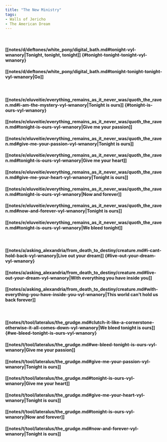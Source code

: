 ```yaml
---
title: "The New Ministry"
tags:
- Walls of Jericho
- The American Dream
---
```

&nbsp;
#### [[notes/d/deftones/white_pony/digital_bath.md#tonight-vyl-wnanory|Tonight, tonight, tonight]] {#tonight-tonight-tonight-vyl-wnanory}
#### [[notes/d/deftones/white_pony/digital_bath.md#tonight-tonight-tonight-vyl-wnanory|Go]]
&nbsp;
#### [[notes/e/eluveitie/everything_remains_as_it_never_was/quoth_the_raven.md#i-am-the-mystery-vyl-wnanory|Tonight is ours]] {#tonight-is-ours-vyl-wnanory}
#### [[notes/e/eluveitie/everything_remains_as_it_never_was/quoth_the_raven.md#tonight-is-ours-vyl-wnanory|Give me your passion]]
#### [[notes/e/eluveitie/everything_remains_as_it_never_was/quoth_the_raven.md#give-me-your-passion-vyl-wnanory|Tonight is ours]]
#### [[notes/e/eluveitie/everything_remains_as_it_never_was/quoth_the_raven.md#tonight-is-ours-vyl-wnanory|Give me your heart]]
#### [[notes/e/eluveitie/everything_remains_as_it_never_was/quoth_the_raven.md#give-me-your-heart-vyl-wnanory|Tonight is ours]]
#### [[notes/e/eluveitie/everything_remains_as_it_never_was/quoth_the_raven.md#tonight-is-ours-vyl-wnanory|Now and forever]]
#### [[notes/e/eluveitie/everything_remains_as_it_never_was/quoth_the_raven.md#now-and-forever-vyl-wnanory|Tonight is ours]]
#### [[notes/e/eluveitie/everything_remains_as_it_never_was/quoth_the_raven.md#tonight-is-ours-vyl-wnanory|We bleed tonight]]
&nbsp;
#### [[notes/a/asking_alexandria/from_death_to_destiny/creature.md#i-cant-hold-back-vyl-wnanory|Live out your dream]] {#live-out-your-dream-vyl-wnanory}
#### [[notes/a/asking_alexandria/from_death_to_destiny/creature.md#live-out-your-dream-vyl-wnanory|With everything you have inside you]]
#### [[notes/a/asking_alexandria/from_death_to_destiny/creature.md#with-everything-you-have-inside-you-vyl-wnanory|This world can't hold us back forever]]
&nbsp;
#### [[notes/t/tool/lateralus/the_grudge.md#clutch-it-like-a-cornerstone-otherwise-it-all-comes-down-vyl-wnanory|We bleed tonight is ours]] {#we-bleed-tonight-is-ours-vyl-wnanory}
#### [[notes/t/tool/lateralus/the_grudge.md#we-bleed-tonight-is-ours-vyl-wnanory|Give me your passion]]
#### [[notes/t/tool/lateralus/the_grudge.md#give-me-your-passion-vyl-wnanory|Tonight is ours]]
#### [[notes/t/tool/lateralus/the_grudge.md#tonight-is-ours-vyl-wnanory|Give me your heart]]
#### [[notes/t/tool/lateralus/the_grudge.md#give-me-your-heart-vyl-wnanory|Tonight is ours]]
#### [[notes/t/tool/lateralus/the_grudge.md#tonight-is-ours-vyl-wnanory|Now and forever]]
#### [[notes/t/tool/lateralus/the_grudge.md#now-and-forever-vyl-wnanory|Tonight is ours]]
